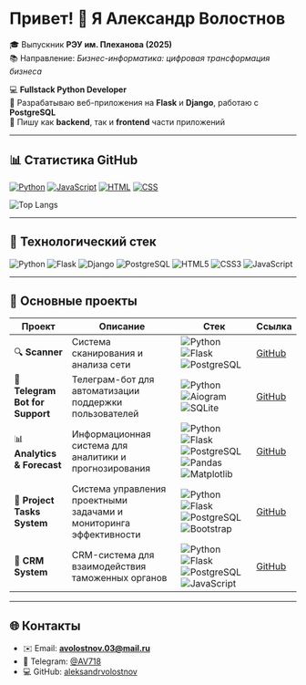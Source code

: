# Привет! 👋 Я Александр Волостнов

🎓 Выпускник **РЭУ им. Плеханова (2025)**  
📚 Направление: *Бизнес-информатика: цифровая трансформация бизнеса*  

💻 **Fullstack Python Developer**  
🚀 Разрабатываю веб-приложения на **Flask** и **Django**, работаю с **PostgreSQL**  
🎨 Пишу как **backend**, так и **frontend** части приложений  

---

## 📊 Статистика GitHub


[![Python](https://img.shields.io/badge/Python-24%25-#3776AB)]()
[![JavaScript](https://img.shields.io/badge/JavaScript-2,5%25-#5382A1)]()
[![HTML](https://img.shields.io/badge/HTML-72%25-#E34F26)]()
[![CSS](https://img.shields.io/badge/CSS-1,5%25-#1572B6)]()

![Top Langs](https://github-readme-stats.vercel.app/api/top-langs/?username=aleksandrvolostnov&layout=compact&theme=radical)

---

## 🚀 Технологический стек

![Python](https://img.shields.io/badge/Python-3776AB?style=for-the-badge&logo=python&logoColor=white)
![Flask](https://img.shields.io/badge/Flask-000000?style=for-the-badge&logo=flask&logoColor=white)
![Django](https://img.shields.io/badge/Django-092E20?style=for-the-badge&logo=django&logoColor=white)
![PostgreSQL](https://img.shields.io/badge/PostgreSQL-316192?style=for-the-badge&logo=postgresql&logoColor=white)
![HTML5](https://img.shields.io/badge/HTML5-E34F26?style=for-the-badge&logo=html5&logoColor=white)
![CSS3](https://img.shields.io/badge/CSS3-1572B6?style=for-the-badge&logo=css3&logoColor=white)
![JavaScript](https://img.shields.io/badge/JavaScript-F7DF1E?style=for-the-badge&logo=javascript&logoColor=black)

---

## 📂 Основные проекты

| Проект | Описание | Стек | Ссылка |
|--------|----------|------|--------|
| 🔍 **Scanner** | Система сканирования и анализа сети | ![Python](https://img.shields.io/badge/Python-3776AB?logo=python&logoColor=white) ![Flask](https://img.shields.io/badge/Flask-000000?logo=flask&logoColor=white) ![PostgreSQL](https://img.shields.io/badge/PostgreSQL-316192?logo=postgresql&logoColor=white) | [GitHub](https://github.com/aleksandrvolostnov/Scanner) |
| 🤖 **Telegram Bot for Support** | Телеграм-бот для автоматизации поддержки пользователей | ![Python](https://img.shields.io/badge/Python-3776AB?logo=python&logoColor=white) ![Aiogram](https://img.shields.io/badge/Aiogram-2CA5E0?logo=telegram&logoColor=white) ![SQLite](https://img.shields.io/badge/SQLite-003B57?logo=sqlite&logoColor=white) | [GitHub](https://github.com/aleksandrvolostnov/Telegram-bot-for-support) |
| 📊 **Analytics & Forecast** | Информационная система для аналитики и прогнозирования | ![Python](https://img.shields.io/badge/Python-3776AB?logo=python&logoColor=white) ![Flask](https://img.shields.io/badge/Flask-000000?logo=flask&logoColor=white) ![PostgreSQL](https://img.shields.io/badge/PostgreSQL-316192?logo=postgresql&logoColor=white) ![Pandas](https://img.shields.io/badge/Pandas-150458?logo=pandas&logoColor=white) ![Matplotlib](https://img.shields.io/badge/Matplotlib-11557c?logo=plotly&logoColor=white) | [GitHub](https://github.com/aleksandrvolostnov/Information-system-for-analytics-and-forecast) |
| 📌 **Project Tasks System** | Система управления проектными задачами и мониторинга эффективности | ![Python](https://img.shields.io/badge/Python-3776AB?logo=python&logoColor=white) ![Flask](https://img.shields.io/badge/Flask-000000?logo=flask&logoColor=white) ![PostgreSQL](https://img.shields.io/badge/PostgreSQL-316192?logo=postgresql&logoColor=white) ![Bootstrap](https://img.shields.io/badge/Bootstrap-7952B3?logo=bootstrap&logoColor=white) | [GitHub](https://github.com/aleksandrvolostnov/Information-system-for-managing-project-tasks-and-monitoring-efficiency) |
| 👥 **CRM System** | CRM-система для взаимодействия таможенных органов | ![Python](https://img.shields.io/badge/Python-3776AB?logo=python&logoColor=white) ![Flask](https://img.shields.io/badge/Flask-000000?logo=flask&logoColor=white) ![PostgreSQL](https://img.shields.io/badge/PostgreSQL-316192?logo=postgresql&logoColor=white) ![JavaScript](https://img.shields.io/badge/JavaScript-F7DF1E?logo=javascript&logoColor=black) | [GitHub](https://github.com/aleksandrvolostnov/Information-system-for-custom) |

---

## 🌐 Контакты

- ✉️ Email: **avolostnov.03@mail.ru**  
- 💬 Telegram: [@AV718](https://t.me/AV718)  
- 💻 GitHub: [aleksandrvolostnov](https://github.com/aleksandrvolostnov)
